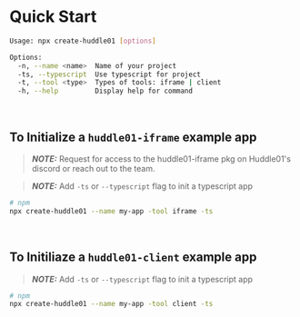 # Quick Start

```bash
Usage: npx create-huddle01 [options]

Options:
  -n, --name <name>  Name of your project
  -ts, --typescript  Use typescript for project
  -t, --tool <type>  Types of tools: iframe | client
  -h, --help         Display help for command
```

<br />

## To Initialize a `huddle01-iframe` example app

> **_NOTE:_** Request for access to the huddle01-iframe pkg on Huddle01's discord or reach out to the team.

> **_NOTE:_** Add `-ts` or `--typescript` flag to init a typescript app

```bash
# npm
npx create-huddle01 --name my-app -tool iframe -ts
```

<br />

## To Initiliaze a `huddle01-client` example app

> **_NOTE:_** Add `-ts` or `--typescript` flag to init a typescript app

```bash
# npm
npx create-huddle01 --name my-app -tool client -ts
```
